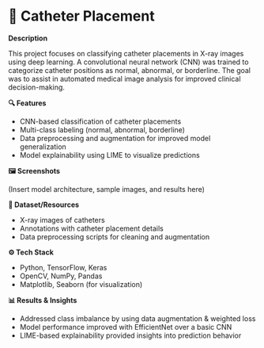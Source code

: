 # **🏥 Catheter Placement**

**Description**

This project focuses on classifying catheter placements in X-ray images using deep learning. A convolutional neural network (CNN) was trained to categorize catheter positions as normal, abnormal, or borderline. The goal was to assist in automated medical image analysis for improved clinical decision-making.


**🔍 Features**

* CNN-based classification of catheter placements
* Multi-class labeling (normal, abnormal, borderline)
* Data preprocessing and augmentation for improved model generalization
* Model explainability using LIME to visualize predictions

  
**🖼️ Screenshots**

(Insert model architecture, sample images, and results here)


**📂 Dataset/Resources**

* X-ray images of catheters
* Annotations with catheter placement details
* Data preprocessing scripts for cleaning and augmentation

  
**⚙️ Tech Stack**

* Python, TensorFlow, Keras 
* OpenCV, NumPy, Pandas
* Matplotlib, Seaborn (for visualization)


**📊 Results & Insights**

* Addressed class imbalance by using data augmentation & weighted loss
* Model performance improved with EfficientNet over a basic CNN
* LIME-based explainability provided insights into prediction behavior

